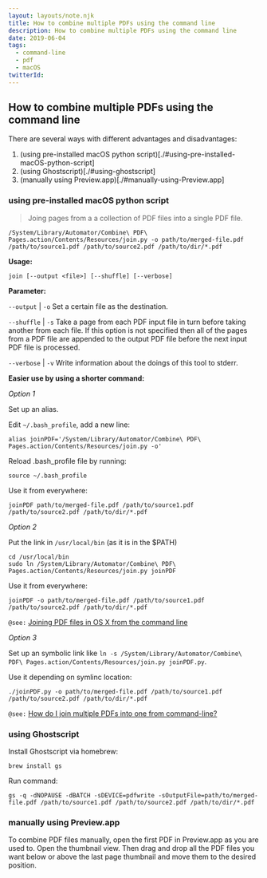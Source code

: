 ```yaml
---
layout: layouts/note.njk
title: How to combine multiple PDFs using the command line
description: How to combine multiple PDFs using the command line
date: 2019-06-04
tags:
  - command-line
  - pdf
  - macOS
twitterId:
---
```

## How to combine multiple PDFs using the command line

There are several ways with different advantages and disadvantages:

1. (using pre-installed macOS python script)[./#using-pre-installed-macOS-python-script]
2. (using Ghostscript)[./#using-ghostscript]
3. (manually using Preview.app)[./#manually-using-Preview.app]

### using pre-installed macOS python script

> Joing pages from a a collection of PDF files into a single PDF file.

```
/System/Library/Automator/Combine\ PDF\ Pages.action/Contents/Resources/join.py -o path/to/merged-file.pdf /path/to/source1.pdf /path/to/source2.pdf /path/to/dir/*.pdf
```

**Usage:**

`join [--output <file>] [--shuffle] [--verbose]`

**Parameter:**

`--output` | `-o`
Set a certain file as the destination.

`--shuffle` | `-s`
Take a page from each PDF input file in turn before taking another from each file.
If this option is not specified then all of the pages from a PDF file are appended to the output PDF file before the next input PDF file is processed.

`--verbose` | `-v`
Write information about the doings of this tool to stderr.

**Easier use by using a shorter command:**

*Option 1*

Set up an alias.

Edit `~/.bash_profile`, add a new line:

```
alias joinPDF='/System/Library/Automator/Combine\ PDF\ Pages.action/Contents/Resources/join.py -o'
```

Reload .bash_profile file by running:

```
source ~/.bash_profile
```

Use it from everywhere:

```
joinPDF path/to/merged-file.pdf /path/to/source1.pdf /path/to/source2.pdf /path/to/dir/*.pdf
```

*Option 2*

Put the link in `/usr/local/bin` (as it is in the $PATH)

```
cd /usr/local/bin
sudo ln /System/Library/Automator/Combine\ PDF\ Pages.action/Contents/Resources/join.py joinPDF
```

Use it from everywhere:

```
joinPDF -o path/to/merged-file.pdf /path/to/source1.pdf /path/to/source2.pdf /path/to/dir/*.pdf
```

`@see:` [Joining PDF files in OS X from the command line](https://gotofritz.net/blog/howto/joining-pdf-files-in-os-x-from-the-command-line/)

*Option 3*

Set up an symbolic link like `ln -s /System/Library/Automator/Combine\ PDF\ Pages.action/Contents/Resources/join.py joinPDF.py`.

Use it depending on symlinc location:

```
./joinPDF.py -o path/to/merged-file.pdf /path/to/source1.pdf /path/to/source2.pdf /path/to/dir/*.pdf
```

`@see:` [How do I join multiple PDFs into one from command-line?](https://www.cs.cmu.edu/~benhdj/Mac/unix.html#joinPDF)

### using Ghostscript

Install Ghostscript via homebrew:

```
brew install gs
```

Run command:

```
gs -q -dNOPAUSE -dBATCH -sDEVICE=pdfwrite -sOutputFile=path/to/merged-file.pdf /path/to/source1.pdf /path/to/source2.pdf /path/to/dir/*.pdf
```

### manually using Preview.app

To combine PDF files manually, open the first PDF in Preview.app as you are used to. Open the thumbnail view. Then drag and drop all the PDF files you want below or above the last page thumbnail and move them to the desired position.
